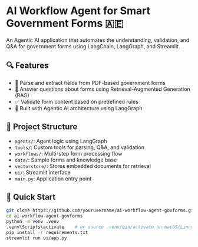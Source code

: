 # AI Workflow Agent for Smart Government Forms 🇦🇪

An Agentic AI application that automates the understanding, validation, and Q&A for government forms using LangChain, LangGraph, and Streamlit.

## 🔍 Features
- 🧾 Parse and extract fields from PDF-based government forms
- 🧠 Answer questions about forms using Retrieval-Augmented Generation (RAG)
- ✅ Validate form content based on predefined rules
- 🧭 Built with Agentic AI architecture using LangGraph

## 📁 Project Structure
- `agents/`: Agent logic using LangGraph
- `tools/`: Custom tools for parsing, Q&A, and validation
- `workflows/`: Multi-step form processing flow
- `data/`: Sample forms and knowledge base
- `vectorstore/`: Stores embedded documents for retrieval
- `ui/`: Streamlit interface
- `main.py`: Application entry point

## 🚀 Quick Start

```bash
git clone https://github.com/yourusername/ai-workflow-agent-govforms.git
cd ai-workflow-agent-govforms
python -m venv .venv
.venv\Scripts\activate    # or source .venv/bin/activate on macOS/Linux
pip install -r requirements.txt
streamlit run ui/app.py
